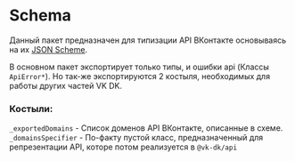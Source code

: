 # Schema

Данный пакет предназначен для типизации API ВКонтакте основываясь на
их [JSON Scheme](https://github.com/VKCOM/vk-api-schema).

В основном пакет экспортирует только типы, и ошибки api (Классы `ApiError*`). Но так-же экспортируются 2 костыля, необходимых для
работы других частей VK DK.

### Костыли:

`_exportedDomains` - Список доменов API ВКонтакте, описанные в схеме.  
`_domainsSpecifier` - По-факту пустой класс, предназначенный для репрезентации API, которе потом реализуется в `@vk-dk/api`
